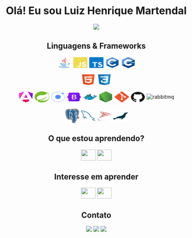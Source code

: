 <h1 align="center">Olá! Eu sou Luiz Henrique Martendal</h1>

<div align="center">
    <img height="180em" src="https://github-readme-stats.vercel.app/api/top-langs/?username=LuizMartendal&langs_count=8&hide_progress=true&theme=transparent"/>
</div>

<h2 align="center">Linguagens & Frameworks</h2>
<div align="center">
    <div style="display: inline_block;">
        <img align="center" alt="java" height="30" width="40" src="https://raw.githubusercontent.com/devicons/devicon/master/icons/java/java-original.svg">
        <img align="center" alt="js" height="30" width="40" src="https://raw.githubusercontent.com/devicons/devicon/master/icons/javascript/javascript-plain.svg">
        <img align="center" alt="ts" height="30" width="40" src="https://raw.githubusercontent.com/devicons/devicon/master/icons/typescript/typescript-plain.svg">
        <img align="center" alt="c" height="30" width="40" src="https://raw.githubusercontent.com/devicons/devicon/master/icons/c/c-original.svg">
        <img align="center" alt="c++" height="30" width="40" src="https://raw.githubusercontent.com/devicons/devicon/master/icons/cplusplus/cplusplus-original.svg">
        <br><br>
        <img align="center" alt="html" height="30" width="40" src="https://raw.githubusercontent.com/devicons/devicon/master/icons/html5/html5-original.svg">
        <img align="center" alt="css" height="30" width="40" src="https://raw.githubusercontent.com/devicons/devicon/master/icons/css3/css3-original.svg">
        <br><br>
        <img align="center" alt="an" height="30" width="40" src="https://raw.githubusercontent.com/devicons/devicon/master/icons/angular/angular-original.svg">
        <img align="center" alt="spring" height="30" width="40" src="https://raw.githubusercontent.com/devicons/devicon/master/icons/spring/spring-original.svg">
        <img align="center" alt="ionic" height="30" width="40" src="https://raw.githubusercontent.com/devicons/devicon/master/icons/ionic/ionic-original.svg">
        <img align="center" alt="bootstrap" height="30" width="40" src="https://raw.githubusercontent.com/devicons/devicon/master/icons/bootstrap/bootstrap-original.svg">
        <img align="center" alt="docker" height="30" width="40" src="https://raw.githubusercontent.com/devicons/devicon/master/icons/docker/docker-original.svg">
        <img align="center" alt="nodejs" height="30" width="40" src="https://raw.githubusercontent.com/devicons/devicon/master/icons/nodejs/nodejs-original.svg">
        <img align="center" alt="nodejs" height="30" width="40" src="https://raw.githubusercontent.com/devicons/devicon/master/icons/git/git-original.svg">
        <img align="center" alt="nodejs" height="30" width="40" src="https://raw.githubusercontent.com/devicons/devicon/master/icons/github/github-original.svg">
        <img align="center" alt="rabbitmq" height="30" width="40" src="https://cdn.simpleicons.org/rabbitmq" />
        <br><br>
        <img align="center" alt="postgresql height="30" width="40" src="https://raw.githubusercontent.com/devicons/devicon/master/icons/postgresql/postgresql-original.svg">
        <img align="center" alt="mysql" height="30" width="40" src="https://raw.githubusercontent.com/devicons/devicon/master/icons/mysql/mysql-original.svg">
        <img align="center" alt="microsoftsqlserver" height="30" width="40" src="https://raw.githubusercontent.com/devicons/devicon/master/icons/microsoftsqlserver/microsoftsqlserver-original.svg">
        <img align="center" alt="microsoftsqlserver" height="30" width="40" src="https://raw.githubusercontent.com/devicons/devicon/master/icons/mariadb/mariadb-original.svg">
    </div>
  </div>

<h2 align="center">O que estou aprendendo?</h2>
<div align="center">
    <div style="display: inline_block;">
        <img height="30" width="40" src="https://cdn.simpleicons.org/amazonwebservices" />
        <img height="30" width="40" src="https://cdn.simpleicons.org/python" />
    </div>
</div>

<h2 align="center">Interesse em aprender</h2>
<div align="center">
    <div style="display: inline_block;">
        <img height="30" width="40" src="https://cdn.simpleicons.org/react" />
        <img height="30" width="40" src="https://cdn.simpleicons.org/nestjs" />
    </div>
</div>

<h2 align="center">Contato</h2>
<div align="center">
    <div>
        <a href="https://instagram.com/luiz_martendal" target="_blank"><img src="https://img.shields.io/badge/-Instagram-%23E4405F?style=for-the-badge&logo=instagram&logoColor=white" target="_blank"></a> 
        <a href = "mailto:luiz.martendal52@gmail.com"><img src="https://img.shields.io/badge/-Gmail-%23333?style=for-the-badge&logo=gmail&logoColor=white" target="_blank"></a>
        <a href="https://www.linkedin.com/in/luiz-henrique-martendal-17b61a269" target="_blank"><img src="https://img.shields.io/badge/-LinkedIn-%230077B5?style=for-the-badge&logo=linkedin&logoColor=white" target="_blank"></a> 
    </div>
</div>
